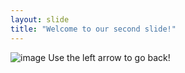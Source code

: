 ```yaml
---
layout: slide
title: "Welcome to our second slide!"
---
```

![image](https://user-images.githubusercontent.com/87099757/124838463-059ded80-dfdb-11eb-9ec1-b0f59b28622c.png)
Use the left arrow to go back!
